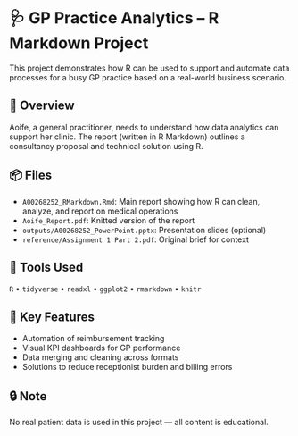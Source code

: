 # 🩺 GP Practice Analytics – R Markdown Project

This project demonstrates how R can be used to support and automate data processes for a busy GP practice based on a real-world business scenario.

## 📄 Overview

Aoife, a general practitioner, needs to understand how data analytics can support her clinic. The report (written in R Markdown) outlines a consultancy proposal and technical solution using R.

## 📦 Files

- `A00268252_RMarkdown.Rmd`: Main report showing how R can clean, analyze, and report on medical operations
- `Aoife_Report.pdf`: Knitted version of the report
- `outputs/A00268252_PowerPoint.pptx`: Presentation slides (optional)
- `reference/Assignment 1 Part 2.pdf`: Original brief for context

## 🧰 Tools Used

`R` • `tidyverse` • `readxl` • `ggplot2` • `rmarkdown` • `knitr`

## 🧠 Key Features

- Automation of reimbursement tracking
- Visual KPI dashboards for GP performance
- Data merging and cleaning across formats
- Solutions to reduce receptionist burden and billing errors

## 🔒 Note

No real patient data is used in this project — all content is educational.

